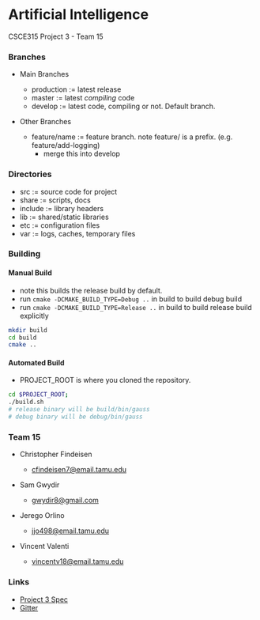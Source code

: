 # Artificial Intelligence
CSCE315 Project 3 - Team 15

### Branches

* Main Branches
  - production := latest release
  - master := latest *compiling* code
  - develop := latest code, compiling or not. Default branch.

* Other Branches
  - feature/name := feature branch. note feature/ is a prefix. (e.g. feature/add-logging)
    - merge this into develop

### Directories

- src := source code for project
- share := scripts, docs
- include := library headers
- lib := shared/static libraries
- etc := configuration files
- var := logs, caches, temporary files

### Building
#### Manual Build
- note this builds the release build by default.
- run `cmake -DCMAKE_BUILD_TYPE=Debug ..` in build to build debug build
- run `cmake -DCMAKE_BUILD_TYPE=Release ..` in build to build release build explicitly
```bash
mkdir build
cd build
cmake ..
```
#### Automated Build
- PROJECT_ROOT is where you cloned the repository.
```bash
cd $PROJECT_ROOT;
./build.sh
# release binary will be build/bin/gauss
# debug binary will be debug/bin/gauss
```

### Team 15
* Christopher Findeisen
  - cfindeisen7@email.tamu.edu

* Sam Gwydir
  - gwydir8@gmail.com

* Jerego Orlino
  - jjo498@email.tamu.edu

* Vincent Valenti
  - vincentv18@email.tamu.edu

### Links

  - [Project 3 Spec](http://faculty.cse.tamu.edu/ritchey/courses/csce315/spring15/homework/project3.pdf)
  - [Gitter](https://gitter.im/Gwydir8/CSCE315-Project3-Mirror?utm_source=badge&utm_medium=badge&utm_campaign=pr-badge&content=body_link)
